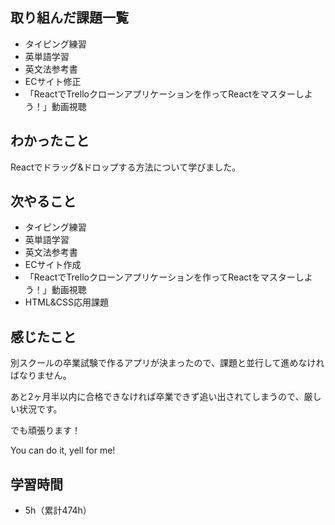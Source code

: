 ## 取り組んだ課題一覧
- タイピング練習
- 英単語学習
- 英文法参考書
- ECサイト修正
- 「ReactでTrelloクローンアプリケーションを作ってReactをマスターしよう！」動画視聴
## わかったこと
Reactでドラッグ&ドロップする方法について学びました。
## 次やること
- タイピング練習
- 英単語学習
- 英文法参考書
- ECサイト作成
- 「ReactでTrelloクローンアプリケーションを作ってReactをマスターしよう！」動画視聴
- HTML&CSS応用課題
## 感じたこと
別スクールの卒業試験で作るアプリが決まったので、課題と並行して進めなければなりません。

あと2ヶ月半以内に合格できなければ卒業できず追い出されてしまうので、厳しい状況です。

でも頑張ります！

You can do it, yell for me!

## 学習時間
- 5h（累計474h）
